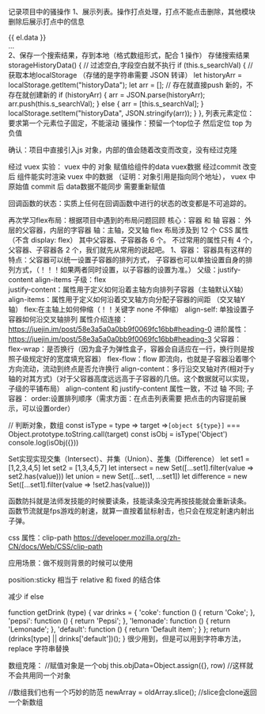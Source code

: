 记录项目中的骚操作
1、展示列表。操作打点处理，打点不能点击删除，其他模块删除后展示打点中的信息
<div class="moreList">
  <div
    @click="removeData(index)"
    v-for="(el, index) in Data.slice(0, 3)"
    :key="`dada${index}`"
    class="more-item"
  >
    <div v-if="index < 3">
      {{ el.data }}
    </div>
  </div>
  <div v-if="Data.length > 3">...</div>
</div>
2、保存一个搜索结果，存到本地（格式数组形式，配合 1 操作）
存储搜索结果
storageHistoryData() {
  // 过滤空白,字段空白就不执行
  if (this.s_searchVal) {
    // 获取本地localStorage （存储的是字符串需要 JSON 转译）
    let historyArr = localStorage.getItem("historyData");
    let arr = [];
    // 存在就直接push 新的，不存在就创建新的
    if (historyArr) {
      arr = JSON.parse(historyArr);
      arr.push(this.s_searchVal);
    } else {
      arr = [this.s_searchVal];
    }
    localStorage.setItem("historyData", JSON.stringify(arr));
  }
},
列表元素定位：要求第一个元素位子固定，不能滚动
骚操作：预留一个top位子 然后定位 top 为负值

确认：项目中直接引入js 对象，内部的值会随着改变而改变，没有经过克隆

经过 vuex 实验： vuex 中的 对象 赋值给组件的data vuex数据 
经过commit 改变后 组件能实时渲染 vuex 中的数据 
（证明：对象引用是指向同个地址）， vuex 中原始值 commit 后 data数据不能同步 需要重新赋值

回调函数的状态：实质上任何在回调函数中进行的状态的改变都是不可追踪的。

再次学习flex布局：根据项目中遇到的布局问题回顾
核心：容器 和 轴
容器： 外层的父容器，内层的字容器
轴：主轴，交叉轴
flex 布局涉及到 12 个 CSS 属性（不含 display: flex）
其中父容器、子容器各 6 个。
不过常用的属性只有 4 个，父容器、子容器各 2 个，我们就先从常用的说起吧。
1、容器：
容器具有这样的特点：父容器可以统一设置子容器的排列方式，
子容器也可以单独设置自身的排列方式，（！！！如果两者同时设置，以子容器的设置为准。）
父级：justify-content align-items 
子级：flex  
justify-content：属性用于定义如何沿着主轴方向排列子容器（主轴默认X轴）
align-items：属性用于定义如何沿着交叉轴方向分配子容器的间距 （交叉轴Y轴）
flex:在主轴上如何伸缩（！！关键字 none 不伸缩）
align-self: 单独设置子容器如何沿交叉轴排列
属性介绍连接：https://juejin.im/post/58e3a5a0a0bb9f0069fc16bb#heading-0
进阶属性：https://juejin.im/post/58e3a5a0a0bb9f0069fc16bb#heading-3
父容器：
flex-wrap：是否换行（因为盒子为弹性盒子，容器会自适应在一行，换行则是按照子级规定好的宽度填充容器）
flex-flow：flow 即流向，也就是子容器沿着哪个方向流动，流动到终点是否允许换行
align-content：多行沿交叉轴对齐(相对于y轴的对其方式)（对于父容器高度远远高于子容器的几倍。这个数据就可以实现，子级的平铺布局）
align-content 和 justify-content 属性一致，不过 轴 不同;
子容器：
order:设置排列顺序（需求方面：在点击列表需要 把点击的内容提前展示，可以设置order）

// 判断对象，数组
const isType = type => target =>`[object ${type}]` === Object.prototype.toString.call(target)
const isObj = isType('Object')
console.log(isObj({}))

Set实现实现交集（Intersect）、并集（Union）、差集（Difference）
let set1 = [1,2,3,4,5]
let set2 = [1,3,4,5,7]
let intersect = new Set([...set1].filter(value => set2.has(value)))
let union = new Set([...set1, ...set1])
let difference = new Set([...set1].filter(value => !set2.has(value)))

函数防抖就是法师发技能的时候要读条，技能读条没完再按技能就会重新读条。
函数节流就是fps游戏的射速，就算一直按着鼠标射击，也只会在规定射速内射出子弹。

css 属性：clip-path
https://developer.mozilla.org/zh-CN/docs/Web/CSS/clip-path

应用场景：做不规则背景的时候可以使用

position:sticky 相当于 relative 和 fixed 的结合体

减少 if else 

function getDrink (type) {
  var drinks = {
    'coke': function () {
      return 'Coke';
    },
    'pepsi': function () {
      return 'Pepsi';
    },
    'lemonade': function () {
      return 'Lemonade';
    },
    'default': function () {
      return 'Default item';
    }
  };
  return (drinks[type] || drinks['default'])();
}
很少用到，但是可以用到字符串方法，replace 字符串替换

数组克隆：
//赋值对象是一个obj
this.objData=Object.assign({}, row) //这样就不会共用同一个对象

//数组我们也有一个巧妙的防范
newArray = oldArray.slice(); //slice会clone返回一个新数组
